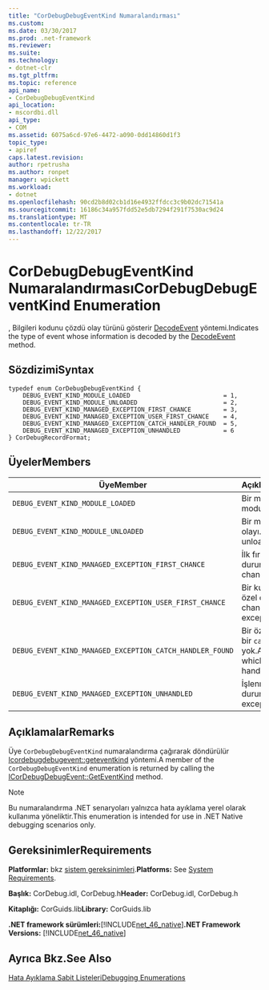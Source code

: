 ```yaml
---
title: "CorDebugDebugEventKind Numaralandırması"
ms.custom: 
ms.date: 03/30/2017
ms.prod: .net-framework
ms.reviewer: 
ms.suite: 
ms.technology:
- dotnet-clr
ms.tgt_pltfrm: 
ms.topic: reference
api_name:
- CorDebugDebugEventKind
api_location:
- mscordbi.dll
api_type:
- COM
ms.assetid: 6075a6cd-97e6-4472-a090-0dd14860d1f3
topic_type:
- apiref
caps.latest.revision: 
author: rpetrusha
ms.author: ronpet
manager: wpickett
ms.workload:
- dotnet
ms.openlocfilehash: 90cd2b8d02cb1d16e4932ffdcc3c9b02dc71541a
ms.sourcegitcommit: 16186c34a957fdd52e5db7294f291f7530ac9d24
ms.translationtype: MT
ms.contentlocale: tr-TR
ms.lasthandoff: 12/22/2017
---
```

# <a name="cordebugdebugeventkind-enumeration"></a><span data-ttu-id="89233-102">CorDebugDebugEventKind Numaralandırması</span><span class="sxs-lookup"><span data-stu-id="89233-102">CorDebugDebugEventKind Enumeration</span></span>
<span data-ttu-id="89233-103">, Bilgileri kodunu çözdü olay türünü gösterir [DecodeEvent](../../../../docs/framework/unmanaged-api/debugging/icordebugprocess6-decodeevent-method.md) yöntemi.</span><span class="sxs-lookup"><span data-stu-id="89233-103">Indicates the type of event whose information is decoded by the [DecodeEvent](../../../../docs/framework/unmanaged-api/debugging/icordebugprocess6-decodeevent-method.md) method.</span></span>  
  
## <a name="syntax"></a><span data-ttu-id="89233-104">Sözdizimi</span><span class="sxs-lookup"><span data-stu-id="89233-104">Syntax</span></span>  
  
```  
typedef enum CorDebugDebugEventKind {  
    DEBUG_EVENT_KIND_MODULE_LOADED                          = 1,  
    DEBUG_EVENT_KIND_MODULE_UNLOADED                        = 2,  
    DEBUG_EVENT_KIND_MANAGED_EXCEPTION_FIRST_CHANCE         = 3,  
    DEBUG_EVENT_KIND_MANAGED_EXCEPTION_USER_FIRST_CHANCE    = 4,  
    DEBUG_EVENT_KIND_MANAGED_EXCEPTION_CATCH_HANDLER_FOUND  = 5,  
    DEBUG_EVENT_KIND_MANAGED_EXCEPTION_UNHANDLED            = 6  
} CorDebugRecordFormat;  
```  
  
## <a name="members"></a><span data-ttu-id="89233-105">Üyeler</span><span class="sxs-lookup"><span data-stu-id="89233-105">Members</span></span>  
  
|<span data-ttu-id="89233-106">Üye</span><span class="sxs-lookup"><span data-stu-id="89233-106">Member</span></span>|<span data-ttu-id="89233-107">Açıklama</span><span class="sxs-lookup"><span data-stu-id="89233-107">Description</span></span>|  
|------------|-----------------|  
|`DEBUG_EVENT_KIND_MODULE_LOADED`|<span data-ttu-id="89233-108">Bir modül yük olayı.</span><span class="sxs-lookup"><span data-stu-id="89233-108">A module load event.</span></span>|  
|`DEBUG_EVENT_KIND_MODULE_UNLOADED`|<span data-ttu-id="89233-109">Bir modül unload olayı.</span><span class="sxs-lookup"><span data-stu-id="89233-109">A module unload event.</span></span>|  
|`DEBUG_EVENT_KIND_MANAGED_EXCEPTION_FIRST_CHANCE`|<span data-ttu-id="89233-110">İlk fırsat özel durum.</span><span class="sxs-lookup"><span data-stu-id="89233-110">A first-chance exception.</span></span>|  
|`DEBUG_EVENT_KIND_MANAGED_EXCEPTION_USER_FIRST_CHANCE`|<span data-ttu-id="89233-111">Bir kullanıcı ilk fırsat özel durum.</span><span class="sxs-lookup"><span data-stu-id="89233-111">A first-chance user exception.</span></span>|  
|`DEBUG_EVENT_KIND_MANAGED_EXCEPTION_CATCH_HANDLER_FOUND`|<span data-ttu-id="89233-112">Bir özel durum olan bir `catch` işleyici yok.</span><span class="sxs-lookup"><span data-stu-id="89233-112">An exception for which a `catch` handler exists.</span></span>|  
|`DEBUG_EVENT_KIND_MANAGED_EXCEPTION_UNHANDLED`|<span data-ttu-id="89233-113">İşlenmeyen bir özel durum.</span><span class="sxs-lookup"><span data-stu-id="89233-113">An unhandled exception.</span></span>|  
  
## <a name="remarks"></a><span data-ttu-id="89233-114">Açıklamalar</span><span class="sxs-lookup"><span data-stu-id="89233-114">Remarks</span></span>  
 <span data-ttu-id="89233-115">Üye `CorDebugDebugEventKind` numaralandırma çağırarak döndürülür [Icordebugdebugevent::geteventkind](../../../../docs/framework/unmanaged-api/debugging/icordebugdebugevent-geteventkind-method.md) yöntemi.</span><span class="sxs-lookup"><span data-stu-id="89233-115">A member of the `CorDebugDebugEventKind` enumeration is returned by calling the [ICorDebugDebugEvent::GetEventKind](../../../../docs/framework/unmanaged-api/debugging/icordebugdebugevent-geteventkind-method.md) method.</span></span>  
  
> [!NOTE]
>  <span data-ttu-id="89233-116">Bu numaralandırma .NET senaryoları yalnızca hata ayıklama yerel olarak kullanıma yöneliktir.</span><span class="sxs-lookup"><span data-stu-id="89233-116">This enumeration is intended for use in .NET Native debugging scenarios only.</span></span>  
  
## <a name="requirements"></a><span data-ttu-id="89233-117">Gereksinimler</span><span class="sxs-lookup"><span data-stu-id="89233-117">Requirements</span></span>  
 <span data-ttu-id="89233-118">**Platformlar:** bkz [sistem gereksinimleri](../../../../docs/framework/get-started/system-requirements.md).</span><span class="sxs-lookup"><span data-stu-id="89233-118">**Platforms:** See [System Requirements](../../../../docs/framework/get-started/system-requirements.md).</span></span>  
  
 <span data-ttu-id="89233-119">**Başlık:** CorDebug.idl, CorDebug.h</span><span class="sxs-lookup"><span data-stu-id="89233-119">**Header:** CorDebug.idl, CorDebug.h</span></span>  
  
 <span data-ttu-id="89233-120">**Kitaplığı:** CorGuids.lib</span><span class="sxs-lookup"><span data-stu-id="89233-120">**Library:** CorGuids.lib</span></span>  
  
 <span data-ttu-id="89233-121">**.NET framework sürümleri:**[!INCLUDE[net_46_native](../../../../includes/net-46-native-md.md)]</span><span class="sxs-lookup"><span data-stu-id="89233-121">**.NET Framework Versions:** [!INCLUDE[net_46_native](../../../../includes/net-46-native-md.md)]</span></span>  
  
## <a name="see-also"></a><span data-ttu-id="89233-122">Ayrıca Bkz.</span><span class="sxs-lookup"><span data-stu-id="89233-122">See Also</span></span>  
 [<span data-ttu-id="89233-123">Hata Ayıklama Sabit Listeleri</span><span class="sxs-lookup"><span data-stu-id="89233-123">Debugging Enumerations</span></span>](../../../../docs/framework/unmanaged-api/debugging/debugging-enumerations.md)

